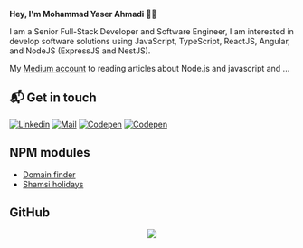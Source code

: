 **Hey, I'm Mohammad Yaser Ahmadi** 👋🏻

I am a Senior Full-Stack Developer and Software Engineer, 
I am interested in develop software solutions using JavaScript, TypeScript, ReactJS, Angular, and NodeJS (ExpressJS and NestJS).

My [Medium account](https://myas92.medium.com) to reading articles about Node.js and javascript and ...


## 📬 Get in touch
[![Linkedin](https://img.shields.io/badge/LinkedIn-Yaser%20Ahmadi-blue?logo=Linkedin&logoColor=blue&labelColor=black)](https://www.linkedin.com/in/mohammadyaserahmadi/) [![Mail](https://img.shields.io/badge/Gmail-m.y.ahmadi22@gmail.com-red?logo=gmail&logoColor=white&labelColor=D14836)](mailto:m.y.ahmadi22@gmail.com) [![Codepen](https://img.shields.io/badge/Codewars-Yaser%20Ahmadi-maroon?logo=codewars&logoColor=maroon&labelColor=black)](https://www.codewars.com/users/yaserahmadi)
 [![Codepen](https://img.shields.io/badge/Stackoverflow-Yaser%20Ahmadi-FE7A16?logo=stack-overflow&logoColor=FE7A16&labelColor=black)](https://stackoverflow.com/users/9689193/yaser-ahmadi)
<br>




## NPM modules

- [Domain finder](https://www.npmjs.com/package/domain-finder)
- [Shamsi holidays](https://www.npmjs.com/package/shamsi-holidays)

## GitHub
<p align='center'>
  <a href="https://github.com/myas92/myas92">
  <img align="center" src="https://github-readme-stats.vercel.app/api?username=myas92&show_icons=true&theme=transparent" />
</a>

<!-- <a href="https://github.com/myas92/myas92">
  <img align="center" src="https://github-readme-stats.vercel.app/api/top-langs/?username=anuraghazra&layout=compact" />
</a>
 </p>
 -->
